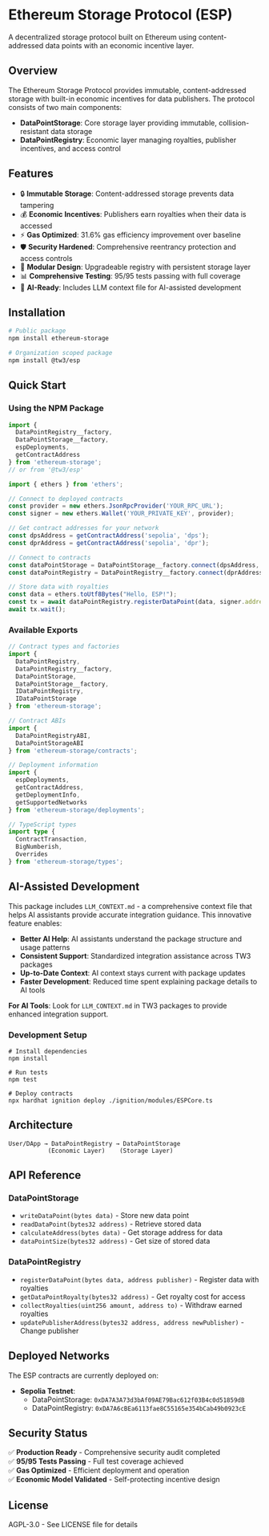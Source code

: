 # Ethereum Storage Protocol (ESP)

A decentralized storage protocol built on Ethereum using content-addressed data points with an economic incentive layer.

## Overview

The Ethereum Storage Protocol provides immutable, content-addressed storage with built-in economic incentives for data publishers. The protocol consists of two main components:

- **DataPointStorage**: Core storage layer providing immutable, collision-resistant data storage
- **DataPointRegistry**: Economic layer managing royalties, publisher incentives, and access control

## Features

- 🔒 **Immutable Storage**: Content-addressed storage prevents data tampering
- 💰 **Economic Incentives**: Publishers earn royalties when their data is accessed
- ⚡ **Gas Optimized**: 31.6% gas efficiency improvement over baseline
- 🛡️ **Security Hardened**: Comprehensive reentrancy protection and access controls
- 🔧 **Modular Design**: Upgradeable registry with persistent storage layer
- 📊 **Comprehensive Testing**: 95/95 tests passing with full coverage
- 🤖 **AI-Ready**: Includes LLM context file for AI-assisted development

## Installation

```bash
# Public package
npm install ethereum-storage

# Organization scoped package
npm install @tw3/esp
```

## Quick Start

### Using the NPM Package

```typescript
import { 
  DataPointRegistry__factory, 
  DataPointStorage__factory,
  espDeployments,
  getContractAddress 
} from 'ethereum-storage';
// or from '@tw3/esp'

import { ethers } from 'ethers';

// Connect to deployed contracts
const provider = new ethers.JsonRpcProvider('YOUR_RPC_URL');
const signer = new ethers.Wallet('YOUR_PRIVATE_KEY', provider);

// Get contract addresses for your network
const dpsAddress = getContractAddress('sepolia', 'dps');
const dprAddress = getContractAddress('sepolia', 'dpr');

// Connect to contracts
const dataPointStorage = DataPointStorage__factory.connect(dpsAddress, signer);
const dataPointRegistry = DataPointRegistry__factory.connect(dprAddress, signer);

// Store data with royalties
const data = ethers.toUtf8Bytes("Hello, ESP!");
const tx = await dataPointRegistry.registerDataPoint(data, signer.address);
await tx.wait();
```

### Available Exports

```typescript
// Contract types and factories
import {
  DataPointRegistry,
  DataPointRegistry__factory,
  DataPointStorage,
  DataPointStorage__factory,
  IDataPointRegistry,
  IDataPointStorage
} from 'ethereum-storage';

// Contract ABIs
import {
  DataPointRegistryABI,
  DataPointStorageABI
} from 'ethereum-storage/contracts';

// Deployment information
import {
  espDeployments,
  getContractAddress,
  getDeploymentInfo,
  getSupportedNetworks
} from 'ethereum-storage/deployments';

// TypeScript types
import type {
  ContractTransaction,
  BigNumberish,
  Overrides
} from 'ethereum-storage/types';
```

## AI-Assisted Development

This package includes `LLM_CONTEXT.md` - a comprehensive context file that helps AI assistants provide accurate integration guidance. This innovative feature enables:

- **Better AI Help**: AI assistants understand the package structure and usage patterns
- **Consistent Support**: Standardized integration assistance across TW3 packages  
- **Up-to-Date Context**: AI context stays current with package updates
- **Faster Development**: Reduced time spent explaining package details to AI tools

**For AI Tools**: Look for `LLM_CONTEXT.md` in TW3 packages to provide enhanced integration support.

### Development Setup

```shell
# Install dependencies
npm install

# Run tests
npm test

# Deploy contracts
npx hardhat ignition deploy ./ignition/modules/ESPCore.ts
```

## Architecture

```
User/DApp → DataPointRegistry → DataPointStorage
           (Economic Layer)    (Storage Layer)
```

## API Reference

### DataPointStorage
- `writeDataPoint(bytes data)` - Store new data point
- `readDataPoint(bytes32 address)` - Retrieve stored data
- `calculateAddress(bytes data)` - Get storage address for data
- `dataPointSize(bytes32 address)` - Get size of stored data

### DataPointRegistry
- `registerDataPoint(bytes data, address publisher)` - Register data with royalties
- `getDataPointRoyalty(bytes32 address)` - Get royalty cost for access
- `collectRoyalties(uint256 amount, address to)` - Withdraw earned royalties
- `updatePublisherAddress(bytes32 address, address newPublisher)` - Change publisher

## Deployed Networks

The ESP contracts are currently deployed on:

- **Sepolia Testnet**: 
  - DataPointStorage: `0xDA7A3A73d3bAf09AE79Bac612f03B4c0d51859dB`
  - DataPointRegistry: `0xDA7A6cBEa6113fae8C55165e354bCab49b0923cE`

## Security Status

✅ **Production Ready** - Comprehensive security audit completed  
✅ **95/95 Tests Passing** - Full test coverage achieved  
✅ **Gas Optimized** - Efficient deployment and operation  
✅ **Economic Model Validated** - Self-protecting incentive design  

## License

AGPL-3.0 - See LICENSE file for details

